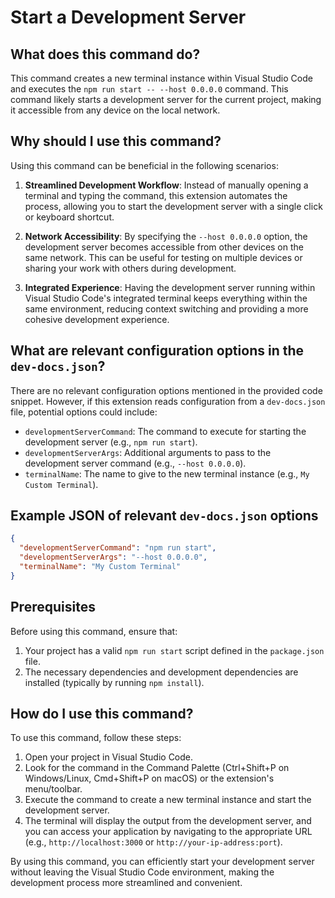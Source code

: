 
  
  # **Start a Development Server**

## What does this command do?

This command creates a new terminal instance within Visual Studio Code and executes the `npm run start -- --host 0.0.0.0` command. This command likely starts a development server for the current project, making it accessible from any device on the local network.

## Why should I use this command?

Using this command can be beneficial in the following scenarios:

1. **Streamlined Development Workflow**: Instead of manually opening a terminal and typing the command, this extension automates the process, allowing you to start the development server with a single click or keyboard shortcut.

2. **Network Accessibility**: By specifying the `--host 0.0.0.0` option, the development server becomes accessible from other devices on the same network. This can be useful for testing on multiple devices or sharing your work with others during development.

3. **Integrated Experience**: Having the development server running within Visual Studio Code's integrated terminal keeps everything within the same environment, reducing context switching and providing a more cohesive development experience.

## What are relevant configuration options in the `dev-docs.json`?

There are no relevant configuration options mentioned in the provided code snippet. However, if this extension reads configuration from a `dev-docs.json` file, potential options could include:

- `developmentServerCommand`: The command to execute for starting the development server (e.g., `npm run start`).
- `developmentServerArgs`: Additional arguments to pass to the development server command (e.g., `--host 0.0.0.0`).
- `terminalName`: The name to give to the new terminal instance (e.g., `My Custom Terminal`).

## Example JSON of relevant `dev-docs.json` options

```json
{
  "developmentServerCommand": "npm run start",
  "developmentServerArgs": "--host 0.0.0.0",
  "terminalName": "My Custom Terminal"
}
```

## Prerequisites

Before using this command, ensure that:

1. Your project has a valid `npm run start` script defined in the `package.json` file.
2. The necessary dependencies and development dependencies are installed (typically by running `npm install`).

## How do I use this command?

To use this command, follow these steps:

1. Open your project in Visual Studio Code.
2. Look for the command in the Command Palette (Ctrl+Shift+P on Windows/Linux, Cmd+Shift+P on macOS) or the extension's menu/toolbar.
3. Execute the command to create a new terminal instance and start the development server.
4. The terminal will display the output from the development server, and you can access your application by navigating to the appropriate URL (e.g., `http://localhost:3000` or `http://your-ip-address:port`).

By using this command, you can efficiently start your development server without leaving the Visual Studio Code environment, making the development process more streamlined and convenient.
  
  